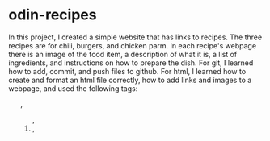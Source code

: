 # odin-recipes
In this project, I created a simple website that has links to recipes. The three recipes are for chili, burgers, and chicken parm. In each recipe's webpage there is an image of the food item, a description of what it is, a list of ingredients, and instructions on how to prepare the dish. 
For git, I learned how to add, commit, and push files to github. For html, I learned how to create and format an html file correctly, how to add links and images to a webpage, and used the following tags: <ul>, <ol>, <li>, <title>, and <h#>.